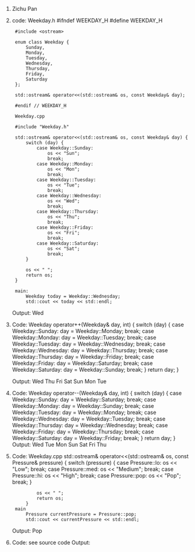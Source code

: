1. Zichu Pan
2.
    code:
        Weekday.h
        #ifndef WEEKDAY_H
        #define WEEKDAY_H

        #include <ostream>

        enum class Weekday {
            Sunday,
            Monday,
            Tuesday,
            Wednesday,
            Thursday,
            Friday,
            Saturday
        };

        std::ostream& operator<<(std::ostream& os, const Weekday& day);

        #endif // WEEKDAY_H

        Weekday.cpp

        #include "Weekday.h"

        std::ostream& operator<<(std::ostream& os, const Weekday& day) {
            switch (day) {
                case Weekday::Sunday:
                    os << "Sun";
                    break;
                case Weekday::Monday:
                    os << "Mon";
                    break;
                case Weekday::Tuesday:
                    os << "Tue";
                    break;
                case Weekday::Wednesday:
                    os << "Wed";
                    break;
                case Weekday::Thursday:
                    os << "Thu";
                    break;
                case Weekday::Friday:
                    os << "Fri";
                    break;
                case Weekday::Saturday:
                    os << "Sat";
                    break;
            }
            
            os << " ";
            return os;
        }

        main:
            Weekday today = Weekday::Wednesday;
            std::cout << today << std::endl;

    Output:
        Wed
3. 
    Code:
        Weekday operator++(Weekday& day, int) {
        switch (day) {
            case Weekday::Sunday:
                day = Weekday::Monday;
                break;
            case Weekday::Monday:
                day = Weekday::Tuesday;
                break;
            case Weekday::Tuesday:
                day = Weekday::Wednesday;
                break;
            case Weekday::Wednesday:
                day = Weekday::Thursday;
                break;
            case Weekday::Thursday:
                day = Weekday::Friday;
                break;
            case Weekday::Friday:
                day = Weekday::Saturday;
                break;
            case Weekday::Saturday:
                day = Weekday::Sunday; 
                break;
        }
        return day;
    }

    Output: 
        Wed Thu Fri Sat Sun Mon Tue
4.
    Code:
        Weekday operator--(Weekday& day, int) {
            switch (day) {
                case Weekday::Sunday:
                    day = Weekday::Saturday; 
                    break;
                case Weekday::Monday:
                    day = Weekday::Sunday;
                    break;
                case Weekday::Tuesday:
                    day = Weekday::Monday;
                    break;
                case Weekday::Wednesday:
                    day = Weekday::Tuesday;
                    break;
                case Weekday::Thursday:
                    day = Weekday::Wednesday;
                    break;
                case Weekday::Friday:
                    day = Weekday::Thursday;
                    break;
                case Weekday::Saturday:
                    day = Weekday::Friday;
                    break;
            }
            return day;
        }
    Output:
        Wed Tue Mon Sun Sat Fri Thu
5.
    Code:
        Weekday.cpp
            std::ostream& operator<<(std::ostream& os, const Pressure& pressure) {
                switch (pressure) {
                    case Pressure::lo:
                        os << "Low";
                        break;
                    case Pressure::med:
                        os << "Medium";
                        break;
                    case Pressure::hi:
                        os << "High";
                        break;
                    case Pressure::pop:
                        os << "Pop";
                        break;
                }
                
                os << " ";
                return os;
            }
        main
            Pressure currentPressure = Pressure::pop;
            std::cout << currentPressure << std::endl;

    Output:
        Pop
6.
    Code:
        see source code
    Output:
        
